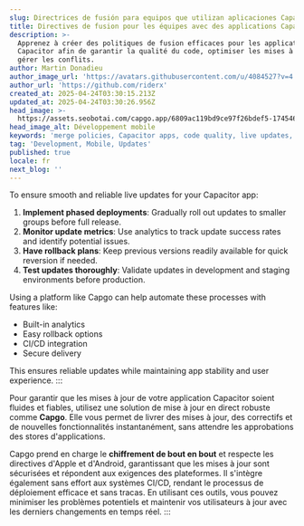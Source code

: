 ```yaml
---
slug: Directrices de fusión para equipos que utilizan aplicaciones Capacitor
title: Directives de fusion pour les équipes avec des applications Capacitor
description: >-
  Apprenez à créer des politiques de fusion efficaces pour les applications
  Capacitor afin de garantir la qualité du code, optimiser les mises à jour et
  gérer les conflits.
author: Martin Donadieu
author_image_url: 'https://avatars.githubusercontent.com/u/4084527?v=4'
author_url: 'https://github.com/riderx'
created_at: 2025-04-24T03:30:15.213Z
updated_at: 2025-04-24T03:30:26.956Z
head_image: >-
  https://assets.seobotai.com/capgo.app/6809ac119bd9ce97f26bdef5-1745465426956.jpg
head_image_alt: Développement mobile
keywords: 'merge policies, Capacitor apps, code quality, live updates, branch management'
tag: 'Development, Mobile, Updates'
published: true
locale: fr
next_blog: ''
---
```

To ensure smooth and reliable live updates for your Capacitor app:

<Steps>

1. **Implement phased deployments**: Gradually roll out updates to smaller groups before full release.
2. **Monitor update metrics**: Use analytics to track update success rates and identify potential issues.
3. **Have rollback plans**: Keep previous versions readily available for quick reversion if needed.
4. **Test updates thoroughly**: Validate updates in development and staging environments before production.

</Steps>

Using a platform like Capgo can help automate these processes with features like:

- Built-in analytics
- Easy rollback options
- CI/CD integration
- Secure delivery

This ensures reliable updates while maintaining app stability and user experience.
:::

Pour garantir que les mises à jour de votre application Capacitor soient fluides et fiables, utilisez une solution de mise à jour en direct robuste comme **Capgo**. Elle vous permet de livrer des mises à jour, des correctifs et de nouvelles fonctionnalités instantanément, sans attendre les approbations des stores d'applications.

Capgo prend en charge le **chiffrement de bout en bout** et respecte les directives d'Apple et d'Android, garantissant que les mises à jour sont sécurisées et répondent aux exigences des plateformes. Il s'intègre également sans effort aux systèmes CI/CD, rendant le processus de déploiement efficace et sans tracas. En utilisant ces outils, vous pouvez minimiser les problèmes potentiels et maintenir vos utilisateurs à jour avec les derniers changements en temps réel.
:::
